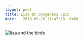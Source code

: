 ```yaml
---
layout: post
title: Lisa at Dungeness Spit
date:   2016-09-20 11:47:28 -0400
---
```


![lisa and the birds](/assets/photoblog/lisa.jpg)

